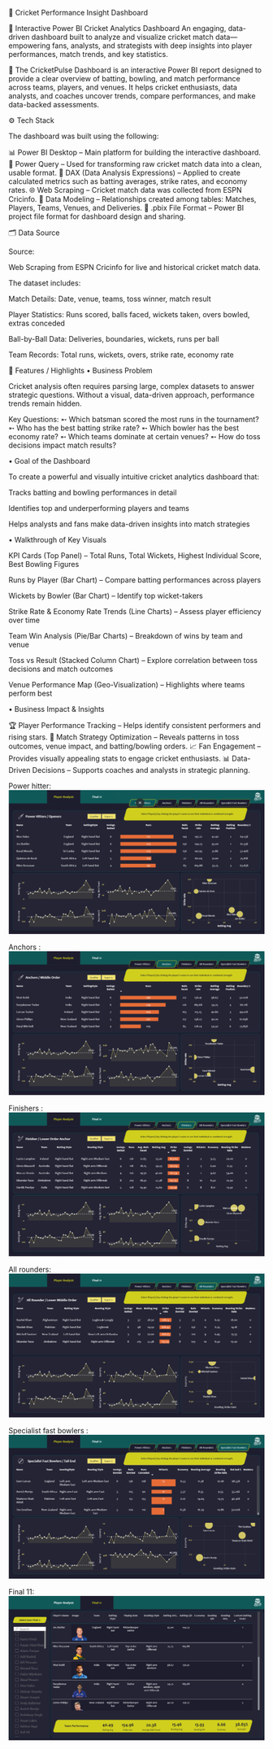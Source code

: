 🏏 Cricket Performance Insight Dashboard

🚀 Interactive Power BI Cricket Analytics Dashboard
An engaging, data-driven dashboard built to analyze and visualize cricket match data—empowering fans, analysts, and strategists with deep insights into player performances, match trends, and key statistics.

🎯 The CricketPulse Dashboard is an interactive Power BI report designed to provide a clear overview of batting, bowling, and match performance across teams, players, and venues. It helps cricket enthusiasts, data analysts, and coaches uncover trends, compare performances, and make data-backed assessments.

⚙️ Tech Stack

The dashboard was built using the following:

📊 Power BI Desktop – Main platform for building the interactive dashboard.
📂 Power Query – Used for transforming raw cricket match data into a clean, usable format.
🧠 DAX (Data Analysis Expressions) – Applied to create calculated metrics such as batting averages, strike rates, and economy rates.
🌐 Web Scraping – Cricket match data was collected from ESPN Cricinfo.
📝 Data Modeling – Relationships created among tables: Matches, Players, Teams, Venues, and Deliveries.
📁 .pbix File Format – Power BI project file format for dashboard design and sharing.

🗂️ Data Source

Source:

Web Scraping from ESPN Cricinfo for live and historical cricket match data.

The dataset includes:

Match Details: Date, venue, teams, toss winner, match result

Player Statistics: Runs scored, balls faced, wickets taken, overs bowled, extras conceded

Ball-by-Ball Data: Deliveries, boundaries, wickets, runs per ball

Team Records: Total runs, wickets, overs, strike rate, economy rate

🌟 Features / Highlights
• Business Problem

Cricket analysis often requires parsing large, complex datasets to answer strategic questions. Without a visual, data-driven approach, performance trends remain hidden.

Key Questions:
➵ Which batsman scored the most runs in the tournament?
➵ Who has the best batting strike rate?
➵ Which bowler has the best economy rate?
➵ Which teams dominate at certain venues?
➵ How do toss decisions impact match results?

• Goal of the Dashboard

To create a powerful and visually intuitive cricket analytics dashboard that:

Tracks batting and bowling performances in detail

Identifies top and underperforming players and teams

Helps analysts and fans make data-driven insights into match strategies

• Walkthrough of Key Visuals

KPI Cards (Top Panel) – Total Runs, Total Wickets, Highest Individual Score, Best Bowling Figures

Runs by Player (Bar Chart) – Compare batting performances across players

Wickets by Bowler (Bar Chart) – Identify top wicket-takers

Strike Rate & Economy Rate Trends (Line Charts) – Assess player efficiency over time

Team Win Analysis (Pie/Bar Charts) – Breakdown of wins by team and venue

Toss vs Result (Stacked Column Chart) – Explore correlation between toss decisions and match outcomes

Venue Performance Map (Geo-Visualization) – Highlights where teams perform best

• Business Impact & Insights

🏆 Player Performance Tracking – Helps identify consistent performers and rising stars.
🎯 Match Strategy Optimization – Reveals patterns in toss outcomes, venue impact, and batting/bowling orders.
📈 Fan Engagement – Provides visually appealing stats to engage cricket enthusiasts.
📊 Data-Driven Decisions – Supports coaches and analysts in strategic planning.

Power hitter:
 ![Image Alt](https://github.com/Parthsuthar2611/Cricket-Performance-Dashboard/blob/971278a26970afc1391fd5de26727a1ee37755e3/Power%20hitters.png)

Anchors :
 ![Image Alt](https://github.com/Parthsuthar2611/Cricket-Performance-Dashboard/blob/971278a26970afc1391fd5de26727a1ee37755e3/Anchors.png)

Finishers :
 ![Image Alt](https://github.com/Parthsuthar2611/Cricket-Performance-Dashboard/blob/971278a26970afc1391fd5de26727a1ee37755e3/Finisher.png)

All rounders:
 ![Image Alt](https://github.com/Parthsuthar2611/Cricket-Performance-Dashboard/blob/971278a26970afc1391fd5de26727a1ee37755e3/All%20rounders.png)

Specialist fast bowlers :
 ![Image Alt](https://github.com/Parthsuthar2611/Cricket-Performance-Dashboard/blob/971278a26970afc1391fd5de26727a1ee37755e3/Specialist%20fast%20bowlers.png)

Final 11:
 ![Image Alt](https://github.com/Parthsuthar2611/Cricket-Performance-Dashboard/blob/971278a26970afc1391fd5de26727a1ee37755e3/Final%2011.png)
